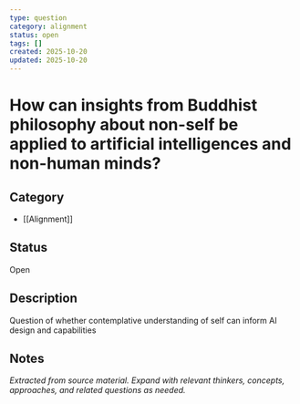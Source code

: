 ```yaml
---
type: question
category: alignment
status: open
tags: []
created: 2025-10-20
updated: 2025-10-20
---
```


# How can insights from Buddhist philosophy about non-self be applied to artificial intelligences and non-human minds?

## Category

- [[Alignment]]

## Status

Open

## Description

Question of whether contemplative understanding of self can inform AI design and capabilities

## Notes

*Extracted from source material. Expand with relevant thinkers, concepts, approaches, and related questions as needed.*
